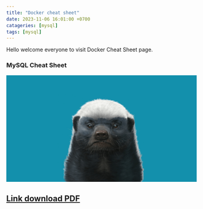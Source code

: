 ```yaml
---
title: "Docker cheat sheet"
date: 2023-11-06 16:01:00 +0700
catageries: [mysql]
tags: [mysql]
---
```

Hello welcome everyone to visit Docker Cheat Sheet page.

### MySQL Cheat Sheet

![image](../_images/wp2477228-honey-badger-wallpapers.png)

## [Link download PDF](https://learnsql.com/blog/mysql-cheat-sheet/mysql-cheat-sheet-a4.pdf) ##
